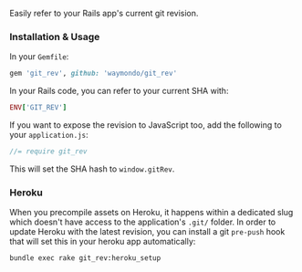 Easily refer to your Rails app's current git revision.

### Installation & Usage

In your `Gemfile`:

``` ruby
gem 'git_rev', github: 'waymondo/git_rev'
```

In your Rails code, you can refer to your current SHA with:

``` ruby
ENV['GIT_REV']
```

If you want to expose the revision to JavaScript too, add the following to your `application.js`:

``` javascript
//= require git_rev
```

This will set the SHA hash to `window.gitRev`.

### Heroku

When you precompile assets on Heroku, it happens within a dedicated slug which doesn't have access to the application's `.git/` folder. In order to update Heroku with the latest revision, you can install a git `pre-push` hook that will set this in your heroku app automatically:

```
bundle exec rake git_rev:heroku_setup
```
